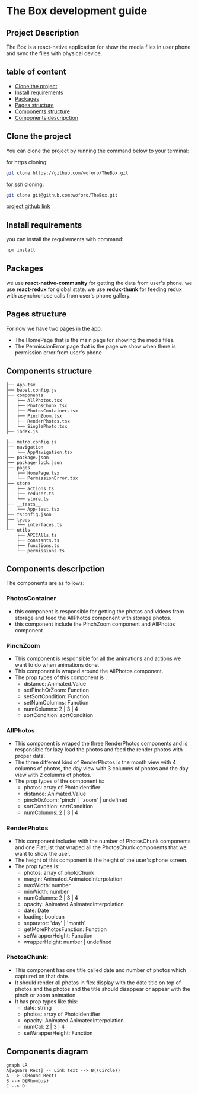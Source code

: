 # The Box development guide

## Project Description
The Box is a react-native application for show the media files in user phone and sync the files with physical device.

## table of content

- [Clone the project](#clone-the-project)
- [Install requirements](#install-requirements)
- [Packages](#packages)
- [Pages structure](#pages-structure)
- [Components structure](#components-structure)
- [Components descripction](#components-descripction)

## Clone the project

You can clone the project by running the command below to your terminal:

for https cloning:
```bash
git clone https://github.com/woforo/TheBox.git
```

for ssh cloning:
```bash
git clone git@github.com:woforo/TheBox.git
```
[project github link](https://github.com/woforo/TheBox)

## Install requirements

you can install the requirements with command:
```bash
npm install
```

## Packages

we use **react-native-community** for getting the data from user's phone.
we use **react-redux** for global state.
we use **redux-thunk** for feeding redux with asynchronose calls from user's phone gallery.

## Pages structure

For now we have two pages in the app:
- The HomePage that is the main page for showing the media files.
- The PermissionError page that is the page we show when there is permission error from user's phone

## Components structure

```├── app.json
├── App.tsx
├── babel.config.js
├── components
│   ├── AllPhotos.tsx
│   ├── PhotosChunk.tsx
│   ├── PhotosContainer.tsx
│   ├── PinchZoom.tsx
│   ├── RenderPhotos.tsx
│   └── SinglePhoto.tsx
├── index.js

├── metro.config.js
├── navigation
│   └── AppNavigation.tsx
├── package.json
├── package-lock.json
├── pages
│   ├── HomePage.tsx
│   └── PermissionError.tsx
├── store
│   ├── actions.ts
│   ├── reducer.ts
│   └── store.ts
├── __tests__
│   └── App-test.tsx
├── tsconfig.json
├── types
│   └── interfaces.ts
└── utils
    ├── APICAlls.ts
    ├── constants.ts
    ├── functions.ts
    └── permissions.ts

```



## Components descripction

The components are as follows:
### PhotosContainer
- this component is responsible for getting the photos and videos from storage and feed the AllPhotos component with storage photos.
- this component include the PinchZoom component and AllPhotos component
### PinchZoom
- This component is responsible for all the animations and actions we want to do when animations done.
- This component is wraped around the AllPhotos component.
- The prop types of this component is :
    - distance: Animated.Value
    - setPinchOrZoom: Function
    - setSortCondition: Function
    - setNumColumns: Function
    - numColumns: 2 | 3 | 4
    - sortCondition: sortCondition

### AllPhotos
- This component is wraped the three RenderPhotos components and is responsible for lazy load the photos and feed the render photos with proper data.
-  The three different kind of RenderPhotos is the month view with 4 columns of photos, the day view with 3 columns of photos and the day view with 2 columns of photos.
-  The prop types of the component is:
    - photos: array of PhotoIdentifier
    - distance: Animated.Value
    - pinchOrZoom: 'pinch' | 'zoom' | undefined
    - sortCondition: sortCondition
    - numColumns: 2 | 3 | 4

### RenderPhotos
- This component includes with the number of PhotosChunk components and one FlatList that wraped all the PhotosChunk components that we want to show the user.
- The height of this component is the height of the user's phone screen.
- The prop types is:
    - photos: array of photoChunk
    - margin: Animated.AnimatedInterpolation
    - maxWidth: number
    - minWidth: number
    - numColumns: 2 | 3 | 4
    - opacity: Animated.AnimatedInterpolation
    - date: Date
    - loading: boolean
    - separator: 'day' | 'month'
    - getMorePhotosFunction: Function
    - setWrapperHeight: Function
    - wrapperHeight: number | undefined

### PhotosChunk:
- This component has one title called date and number of photos which captured on that date.
- It should render all photos in flex display with the date title on top of photos and the photos and the title should disappear or appear with the pinch or zoom animation.
- It has prop types like this:
    - date: string
    - photos: array of PhotoIdentifier
    - opacity: Animated.AnimatedInterpolation
    - numCol: 2 | 3 | 4
    - setWrapperHeight: Function

## Components diagram

```mermaid
graph LR
A[Square Rect] -- Link text --> B((Circle))
A --> C(Round Rect)
B --> D{Rhombus}
C --> D
```

